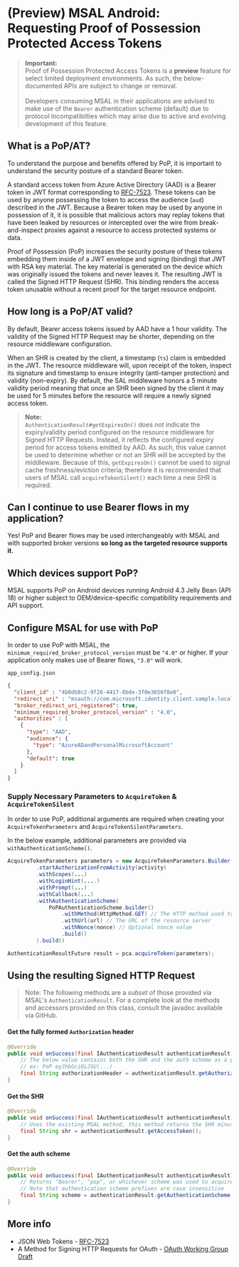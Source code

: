 # (Preview) MSAL Android: Requesting Proof of Possession Protected Access Tokens

>**Important:**<br/>Proof of Possession Protected Access Tokens is a **preview** feature for select limited deployment environments. As such, the below-documented APIs are subject to change or removal.<br/><br/>Developers consuming MSAL in their applications are advised to make use of the `Bearer` authentication scheme (default) due to protocol incompatibilties which may arise due to active and evolving development of this feature.

## What is a PoP/AT?
To understand the purpose and benefits offered by PoP, it is important to understand the security posture of a standard Bearer token.

A standard access token from Azure Active Directory (AAD) is a Bearer token in JWT format corresponding to [RFC-7523](https://tools.ietf.org/html/rfc7523). These tokens can be used by anyone possessing the token to access the audience (`aud`) described in the JWT. Because a Bearer token may be used by anyone in possession of it, it is possible that malicious actors may replay tokens that have been leaked by resources or intercepted over the wire from break-and-inspect proxies against a resource to access protected systems or data.

Proof of Possession (PoP) increases the security posture of these tokens embedding them inside of a JWT envelope and signing (binding) that JWT with RSA key material. The key material is generated on the device which was originally issued the tokens and never leaves it. The resulting JWT is called the Signed HTTP Request (SHR). This binding renders the access token unusable without a recent proof for the target resource endpoint.

## How long is a PoP/AT valid?
By default, Bearer access tokens issued by AAD have a 1 hour validity. The validity of the Signed HTTP Request may be shorter, depending on the resource middleware configuration.

When an SHR is created by the client, a timestamp (`ts`) claim is embedded in the JWT. The resource middleware will, upon receipt of the token, inspect its signature and timestamp to ensure integrity (anti-tamper protection) and validity (non-expiry). By default, the SAL middleware honors a 5 minute validity period meaning that once an SHR been signed by the client it may be used for 5 minutes before the resource will require a newly signed access token.

>**Note:**<br/>`AuthenticationResult#getExpiresOn()` does _not_ indicate the expiry/validity period configured on the resource middleware for Signed HTTP Requests. Instead, it reflects the configured expiry period for access tokens emitted by AAD. As such, this value cannot be used to determine whether or not an SHR will be accepted by the middleware. Because of this, `getExpiresOn()` cannot be used to signal cache freshness/eviction criteria; therefore it is recommended that users of MSAL call `acquireTokenSilent()` each time a new SHR is required.

## Can I continue to use Bearer flows in my application?
Yes! PoP and Bearer flows may be used interchangeably with MSAL and with supported broker versions **so long as the targeted resource supports it**.

## Which devices support PoP?
MSAL supports PoP on Android devices running Android 4.3 Jelly Bean (API 18) or higher subject to OEM/device-specific compatibility requirements and API support.

## Configure MSAL for use with PoP
In order to use PoP with MSAL, the `minimum_required_broker_protocol_version` must be `"4.0"` or higher. If your application only makes use of Bearer flows, `"3.0"` will work.

`app_config.json`
```json
{
  "client_id" : "4b0db8c2-9f26-4417-8bde-3f0e3656f8e0",
  "redirect_uri" : "msauth://com.microsoft.identity.client.sample.local/1wIqXSqBj7w%2Bh11ZifsnqwgyKrY%3D",
  "broker_redirect_uri_registered": true,
  "minimum_required_broker_protocol_version" : "4.0",
  "authorities" : [
    {
      "type": "AAD",
      "audience": {
        "type": "AzureADandPersonalMicrosoftAccount"
      },
      "default": true
    }
  ]
}
```

### Supply Necessary Parameters to `AcquireToken` & `AcquireTokenSilent`
In order to use PoP, additional arguments are required when creating your `AcquireTokenParameters` and `AcquireTokenSilentParameters`.

In the below example, additional parameters are provided via `withAuthenticationScheme()`.

```java
AcquireTokenParameters parameters = new AcquireTokenParameters.Builder()
         .startAuthorizationFromActivity(activity)
         .withScopes(...)
         .withLoginHint(....)
         .withPrompt(...)
         .withCallback(...)
         .withAuthenticationScheme(
             PoPAuthenticationScheme.builder()
                 .withMethod(HttpMethod.GET) // The HTTP method used to request the resource
                 .withUrl(url) // The URL of the resource server
                 .withNonce(nonce) // Optional nonce value
                 .build()
         ).build()

AuthenticationResultFuture result = pca.acquireToken(parameters);
```

## Using the resulting Signed HTTP Request
>Note: The following methods are a _subset_ of those provided via MSAL's `AuthenticationResult`. For a complete look at the methods and accessors provided on this class, consult the javadoc available via GitHub.

#### Get the fully formed `Authorization` header
```java
@Override
public void onSuccess(final IAuthenticationResult authenticationResult) {
    // The below value contains both the SHR and the auth scheme as a prefix
    // ex: PoP eyJhbGciOiJSU(...)
    final String authorizationHeader = authenticationResult.getAuthorizationHeader();
}
```

#### Get the SHR
```java
@Override
public void onSuccess(final IAuthenticationResult authenticationResult) {
    // Uses the existing MSAL method, this method returns the SHR minus any scheme-prefix.
    final String shr = authenticationResult.getAccessToken();
}
```

#### Get the auth scheme
```java
@Override
public void onSuccess(final IAuthenticationResult authenticationResult) {
    // Returns "Bearer", "pop", or whichever scheme was used to acquire this token
    // Note that authentication scheme prefixes are case insensitive
    final String scheme = authenticationResult.getAuthenticationScheme();
}
```

## More info
- JSON Web Tokens - [RFC-7523](https://tools.ietf.org/html/rfc7523)
- A Method for Signing HTTP Requests for OAuth - [OAuth Working Group Draft](https://tools.ietf.org/html/draft-ietf-oauth-signed-http-request-03)
